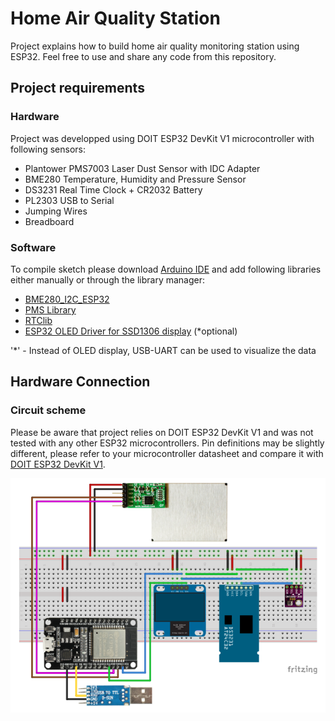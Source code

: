 # Home Air Quality Station
Project explains how to build home air quality monitoring station using ESP32. Feel free to use and share any code from this repository.

## Project requirements
### Hardware
Project was developped using DOIT ESP32 DevKit V1 microcontroller with following sensors:
* Plantower PMS7003 Laser Dust Sensor with IDC Adapter
* BME280 Temperature, Humidity and Pressure Sensor
* DS3231 Real Time Clock + CR2032 Battery
* PL2303 USB to Serial
* Jumping Wires
* Breadboard

### Software
To compile sketch please download [Arduino IDE](https://www.arduino.cc/en/Main/Software) and add following libraries either manually or through the library manager:
* [BME280_I2C_ESP32](https://github.com/Takatsuki0204/BME280-I2C-ESP32)
* [PMS Library](https://github.com/fu-hsi/PMS)
* [RTClib](https://github.com/adafruit/RTClib)
* [ESP32 OLED Driver for SSD1306 display](https://github.com/ThingPulse/esp8266-oled-ssd1306) (*optional)

'*' - Instead of OLED display, USB-UART can be used to visualize the data

## Hardware Connection
### Circuit scheme
Please be aware that project relies on DOIT ESP32 DevKit V1 and was not tested with any other ESP32 microcontrollers. Pin definitions may be slightly different, please refer to your microcontroller datasheet and compare it with [DOIT ESP32 DevKit V1](https://raw.githubusercontent.com/playelek/pinout-doit-32devkitv1/master/pinoutDOIT32devkitv1.png).

![img](./circuit/circuit.png)
